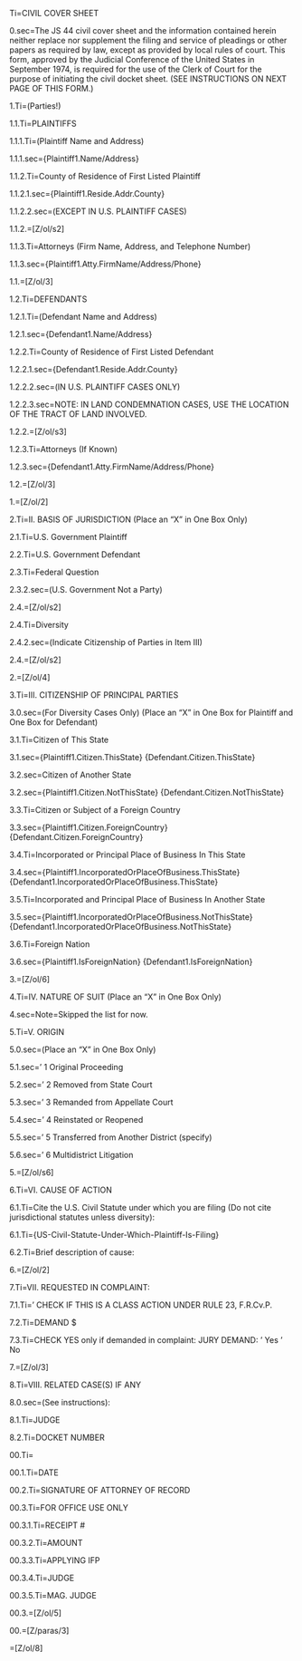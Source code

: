 Ti=CIVIL COVER SHEET

0.sec=The JS 44 civil cover sheet and the information contained herein neither replace nor supplement the filing and service of pleadings or other papers as required by law, except as provided by local rules of court. This form, approved by the Judicial Conference of the United States in September 1974, is required for the use of the Clerk of Court for the purpose of initiating the civil docket sheet. (SEE INSTRUCTIONS ON NEXT PAGE OF THIS FORM.)

1.Ti=(Parties!)

1.1.Ti=PLAINTIFFS 

1.1.1.Ti=(Plaintiff Name and Address)

1.1.1.sec={Plaintiff1.Name/Address}

1.1.2.Ti=County of Residence of First Listed Plaintiff

1.1.2.1.sec={Plaintiff1.Reside.Addr.County} 

1.1.2.2.sec=(EXCEPT IN U.S. PLAINTIFF CASES)

1.1.2.=[Z/ol/s2]

1.1.3.Ti=Attorneys (Firm Name, Address, and Telephone Number)

1.1.3.sec={Plaintiff1.Atty.FirmName/Address/Phone} 

1.1.=[Z/ol/3]

1.2.Ti=DEFENDANTS

1.2.1.Ti=(Defendant Name and Address)

1.2.1.sec={Defendant1.Name/Address}

1.2.2.Ti=County of Residence of First Listed Defendant

1.2.2.1.sec={Defendant1.Reside.Addr.County}

1.2.2.2.sec=(IN U.S. PLAINTIFF CASES ONLY)

1.2.2.3.sec=NOTE: IN LAND CONDEMNATION CASES, USE THE LOCATION OF THE TRACT OF LAND INVOLVED.

1.2.2.=[Z/ol/s3]

1.2.3.Ti=Attorneys (If Known)

1.2.3.sec={Defendant1.Atty.FirmName/Address/Phone} 

1.2.=[Z/ol/3]

1.=[Z/ol/2]


2.Ti=II. BASIS OF JURISDICTION (Place an “X” in One Box Only) 

2.1.Ti=U.S. Government Plaintiff 

2.2.Ti=U.S. Government Defendant 

2.3.Ti=Federal Question 

2.3.2.sec=(U.S. Government Not a Party)

2.4.=[Z/ol/s2]


2.4.Ti=Diversity 

2.4.2.sec=(Indicate Citizenship of Parties in Item III)

2.4.=[Z/ol/s2]

2.=[Z/ol/4]


3.Ti=III. CITIZENSHIP OF PRINCIPAL PARTIES 

3.0.sec=(For Diversity Cases Only)  (Place an “X” in One Box for Plaintiff and One Box for Defendant)

3.1.Ti=Citizen of This State

3.1.sec={Plaintiff1.Citizen.ThisState}  {Defendant.Citizen.ThisState}

3.2.sec=Citizen of Another State

3.2.sec={Plaintiff1.Citizen.NotThisState}  {Defendant.Citizen.NotThisState}

3.3.Ti=Citizen or Subject of a  Foreign Country

3.3.sec={Plaintiff1.Citizen.ForeignCountry}  {Defendant.Citizen.ForeignCountry}

3.4.Ti=Incorporated or Principal Place of Business In This State

3.4.sec={Plaintiff1.IncorporatedOrPlaceOfBusiness.ThisState}  {Defendant1.IncorporatedOrPlaceOfBusiness.ThisState}

3.5.Ti=Incorporated and Principal Place of Business In Another State

3.5.sec={Plaintiff1.IncorporatedOrPlaceOfBusiness.NotThisState}  {Defendant1.IncorporatedOrPlaceOfBusiness.NotThisState}

3.6.Ti=Foreign Nation

3.6.sec={Plaintiff1.IsForeignNation}  {Defendant1.IsForeignNation}

3.=[Z/ol/6]

4.Ti=IV. NATURE OF SUIT (Place an “X” in One Box Only)

4.sec=Note=Skipped the list for now.

5.Ti=V. ORIGIN

5.0.sec=(Place an “X” in One Box Only)

5.1.sec=’ 1 Original Proceeding

5.2.sec=’ 2 Removed from State Court

5.3.sec=’ 3 Remanded from Appellate Court

5.4.sec=’ 4 Reinstated or Reopened

5.5.sec=’ 5 Transferred from Another District (specify)

5.6.sec=’ 6 Multidistrict Litigation

5.=[Z/ol/s6]

6.Ti=VI. CAUSE OF ACTION

6.1.Ti=Cite the U.S. Civil Statute under which you are filing (Do not cite jurisdictional statutes unless diversity):

6.1.Ti={US-Civil-Statute-Under-Which-Plaintiff-Is-Filing}

6.2.Ti=Brief description of cause:

6.=[Z/ol/2]

7.Ti=VII. REQUESTED IN COMPLAINT:

7.1.Ti=’ CHECK IF THIS IS A CLASS ACTION UNDER RULE 23, F.R.Cv.P.

7.2.Ti=DEMAND $ 

7.3.Ti=CHECK YES only if demanded in complaint: JURY DEMAND: ’ Yes ’ No

7.=[Z/ol/3]

8.Ti=VIII. RELATED CASE(S) IF ANY 

8.0.sec=(See instructions): 

8.1.Ti=JUDGE 

8.2.Ti=DOCKET NUMBER

00.Ti=</i> 

00.1.Ti=DATE 

00.2.Ti=SIGNATURE OF ATTORNEY OF RECORD

00.3.Ti=FOR OFFICE USE ONLY

00.3.1.Ti=RECEIPT # 

00.3.2.Ti=AMOUNT 

00.3.3.Ti=APPLYING IFP 

00.3.4.Ti=JUDGE 

00.3.5.Ti=MAG. JUDGE

00.3.=[Z/ol/5]

00.=[Z/paras/3]

=[Z/ol/8]
